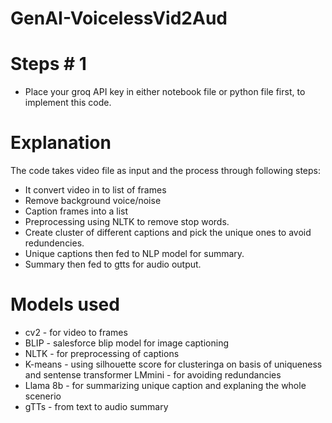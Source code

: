 # GenAI-VoicelessVid2Aud

# Steps # 1
* Place your groq API key in either notebook file or python file first, to implement this code.

# Explanation
The code takes video file as input and the process through following steps:
 * It convert video in to list of frames
 * Remove background voice/noise
 * Caption frames into a list
 * Preprocessing using NLTK to remove stop words.
 * Create cluster of different captions and pick the unique ones to avoid redundencies.
 * Unique captions then fed to NLP model for summary.
 * Summary then fed to gtts for audio output.

 # Models used
 * cv2  - for video to frames
 * BLIP - salesforce blip model for image captioning
 * NLTK - for preprocessing of captions
 * K-means - using silhouette score for clusteringa on basis of uniqueness and sentense transformer LMmini - for avoiding redundancies
 * Llama 8b - for summarizing unique caption and explaning the whole scenerio
 * gTTs - from text to audio summary
